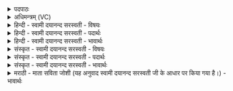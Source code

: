 <details><summary>पदपाठः</summary>

अङ्गि॑रसः। नः॒। पि॒तरः॑। नव॑ग्वा॒ इति॒ नव॑ऽग्वाः। अथ॑र्वाणः। भृग॑वः। सो॒म्यासः॑। तेषा॑म्। व॒यम्। सु॒म॒ताविति॑ सुऽम॒तौ। य॒ज्ञिया॑नाम्। अपि॑। भ॒द्रे। सौ॒म॒न॒से। स्या॒म॒। ५०।
</details>

<details><summary>अधिमन्त्रम् (VC)</summary>

- पितरो देवताः
- शङ्ख ऋषिः
- विराट् त्रिष्टुप्
- धैवतः
</details>

<details><summary>हिन्दी - स्वामी दयानन्द सरस्वती - विषयः</summary>

माता-पिता और सन्तानों को परस्पर कैसे वर्त्तना चाहिये, इस विषय को अगले मन्त्र में कहा है ॥
</details>

<details><summary>हिन्दी - स्वामी दयानन्द सरस्वती - पदार्थः</summary>

पदार्थान्वयभाषाः -  हे मनुष्यो ! जो (नः) हमारे (अङ्गिरसः) सब विद्याओं के सिद्धान्तों को जानने और (नवग्वाः) नवीन ज्ञान के उपदेशों को करानेहारे (अथर्वाणः) अहिंसक (भृगवः) परिपक्वविज्ञानयुक्त (सोम्यासः) ऐश्वर्य पाने योग्य (पितरः) पितादि ज्ञानी लोग हैं, (तेषाम्) उन (यज्ञियानाम्) उत्तम व्यवहार करनेहारों की (सुमतौ) सुन्दर प्रज्ञा और (भद्रे) कल्याणकारक (सौमनसे) प्राप्त हुए श्रेष्ठ बोध में (वयम्) हम लोग प्रवृत्त (स्याम) होवें, वैसे तुम (अपि) भी होओ ॥५० ॥
</details>

<details><summary>हिन्दी - स्वामी दयानन्द सरस्वती - भावार्थः</summary>

भावार्थभाषाः -  सन्तानों को योग्य है कि जो-जो पिता आदि बड़ों का धर्मयुक्त कर्म होवे, उस-उस का सेवन करें और जो-जो अधर्मयुक्त हो, उस-उस को छोड़ देवें, ऐसे ही पिता आदि बड़े लोग भी सन्तानों के अच्छे-अच्छे गुणों का ग्रहण और बुरों का त्याग करें ॥५० ॥
</details>

<details><summary>संस्कृत - स्वामी दयानन्द सरस्वती - विषयः</summary>

पितृसन्तानैरितरेतरं कथं वर्त्तितव्यमित्याह ॥
</details>

<details><summary>संस्कृत - स्वामी दयानन्द सरस्वती - पदार्थः</summary>

पदार्थान्वयभाषाः -  हे मनुष्याः ! ये नोऽङ्गिरसो नवग्वा अथर्वाणो भृगवः सोम्यासः पितरः सन्ति, तेषां यज्ञियानां सुमतौ भद्रे सौमनसे वयं प्रवृत्तास्स्यामैवं यूयमपि भवत ॥५० ॥
</details>

<details><summary>संस्कृत - स्वामी दयानन्द सरस्वती - भावार्थः</summary>

भावार्थभाषाः -  अपत्यैर्यद्यत् पितॄणां धर्म्यं कर्म तत्तत् सेवनीयं यद्यदधर्म्यं तत्तत् त्यक्तव्यं पितृभिरप्येवं समाचरणीयम् ॥५० ॥
</details>

<details><summary>मराठी - माता सविता जोशी (यह अनुवाद स्वामी दयानन्द सरस्वती जी के आधार पर किया गया है।) - भावार्थः</summary>

भावार्थभाषाः -  संतानांनी पिता वगैरेंचे जे धर्मयुक्त कर्म असेल ते स्वीकारावे व जे अधर्मयुक्त असेल ते सोडून द्यावे, तसेच पिता वगैरे मोठ्या माणसांनी संतानांचे चांगले गुण स्वीकारावे व वाईटाचा त्याग करावा.
</details>
